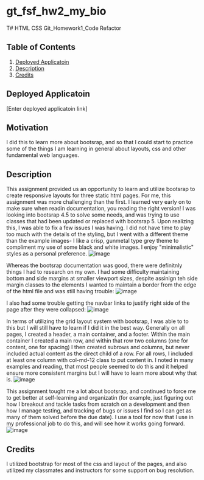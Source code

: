 # gt_fsf_hw2_my_bio
T# HTML CSS Git_Homework1_Code Refactor

## Table of Contents

1.  [Deployed Applicatoin](#Deployed-Applicatoin)
2.  [Description](#Description)
3.  [Credits](#Credits)

## Deployed Applicatoin
[Enter deployed applicatoin link]

## Motivation
I did this to learn more about bootsrap, and so that I could start to practice some of the things I am learning in general about layouts, css and other fundamental web languages. 

## Description
This assignment provided us an opportunity to learn and utilize bootsrap to create responsive layouts for three static html pages. For me, this assignment was more challenging than the first. I learned very early on to make sure when readin documentation, you reading the right version! I was looking into bootsrap 4.5 to solve some needs, and was trying to use classes that had been updated or replaced with bootsrap 5. Upon realizing this, I was able to fix a few issues I was having. I did not have time to play too much with the details of the styling, but I went with a different theme than the example images- I like a crisp, gunmetal type grey theme to compliment my use of some black and white images. I enjoy "minimalistic" styles as a personal preference. 
![image](https://user-images.githubusercontent.com/72420733/102437935-5a4f2c00-3fe9-11eb-8205-71e71851a5cf.png)

Whereas the bootsrap documentation was good, there were definitnly things I had to research on my own. I had some difficulty maintaining bottom and side margins at smaller viewport sizes, despite assinign teh side margin classes to the elements I wanted to maintain a border from the edge of the html file and was still having trouble:
![image](https://user-images.githubusercontent.com/72420733/102437982-7783fa80-3fe9-11eb-978b-63ee9e6752e1.png)

I also had some trouble getting the navbar links to justify right side of the page after they were collapsed:
![image](https://user-images.githubusercontent.com/72420733/102438027-8cf92480-3fe9-11eb-8bcd-837f9068f373.png)

In terms of utilizing the grid layout system with bootsrap, I was able to to this but I will still have to learn if I did it in the best way. Generally on all pages, I created a header, a main container, and a footer. Within the main container I created a main row, and within that row two columns (one for content, one for spacing) I then created subrows and columns, but never included actual content as the direct child of a row. For all rows, I included at least one column with col-md-12 class to put content in. I noted in many examples and reading, that most people seemed to do this and it helped ensure more consistent margins but I will have to learn more about why that is. 
![image](https://user-images.githubusercontent.com/72420733/102438076-a306e500-3fe9-11eb-88bf-41c59b1f80db.png)

This assignment tought me a lot about bootsrap, and continued to force me to get better at self-learning and organizatin (for example, just figuring out how I breakout and tackle tasks from scratch on a development and then how I manage testing, and tracking of bugs or issues I find so I can get as many of them solved before the due date). I use a tool for now that I use in my professional job to do this, and will see how it works going forward. 
![image](https://user-images.githubusercontent.com/72420733/102438146-c29e0d80-3fe9-11eb-8ac9-39c4031ee70d.png)


## Credits
I utilized bootstrap for most of the css and layout of the pages, and also utilized my classmates and instructors for some support on bug resolution.
